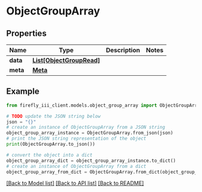 # ObjectGroupArray


## Properties

Name | Type | Description | Notes
------------ | ------------- | ------------- | -------------
**data** | [**List[ObjectGroupRead]**](ObjectGroupRead.md) |  | 
**meta** | [**Meta**](Meta.md) |  | 

## Example

```python
from firefly_iii_client.models.object_group_array import ObjectGroupArray

# TODO update the JSON string below
json = "{}"
# create an instance of ObjectGroupArray from a JSON string
object_group_array_instance = ObjectGroupArray.from_json(json)
# print the JSON string representation of the object
print(ObjectGroupArray.to_json())

# convert the object into a dict
object_group_array_dict = object_group_array_instance.to_dict()
# create an instance of ObjectGroupArray from a dict
object_group_array_from_dict = ObjectGroupArray.from_dict(object_group_array_dict)
```
[[Back to Model list]](../README.md#documentation-for-models) [[Back to API list]](../README.md#documentation-for-api-endpoints) [[Back to README]](../README.md)


